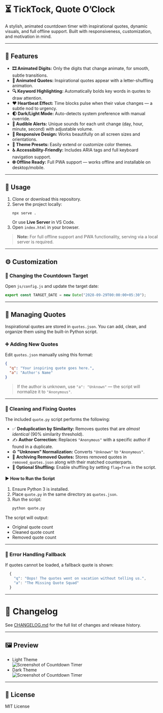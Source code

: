 # ⏳ TickTock, Quote O’Clock

A stylish, animated countdown timer with inspirational quotes, dynamic visuals, and full offline support. Built with responsiveness, customization, and motivation in mind.

---

## 🌟 Features

- **🎞️ Animated Digits:** Only the digits that change animate, for smooth, subtle transitions.
- **💬 Animated Quotes:** Inspirational quotes appear with a letter-shuffling animation.
- **🔍 Keyword Highlighting:** Automatically bolds key words in quotes to draw attention.
- **❤️ Heartbeat Effect:** Time blocks pulse when their value changes — a subtle nod to urgency.
- **🌓 Dark/Light Mode:** Auto-detects system preference with manual override.
- **🔔 Audible Alerts:** Unique sounds for each unit change (day, hour, minute, second) with adjustable volume.
- **📱 Responsive Design:** Works beautifully on all screen sizes and orientations.
- **🎨 Theme Presets:** Easily extend or customize color themes.
- **♿ Accessibility-Friendly:** Includes ARIA tags and full keyboard navigation support.
- **🌐 Offline Ready:** Full PWA support — works offline and installable on desktop/mobile.

---

## 🚀 Usage

1. Clone or download this repository.
2. Serve the project locally:
   ```bash
   npx serve .
   ```
   Or use **Live Server** in VS Code.
3. Open `index.html` in your browser.

> **Note:** For full offline support and PWA functionality, serving via a local server is required.

---

## ⚙️ Customization

### 🎯 Changing the Countdown Target

Open `js/config.js` and update the target date:

```js
export const TARGET_DATE = new Date("2028-09-29T00:00:00+05:30");
```

---

## 💬 Managing Quotes

Inspirational quotes are stored in `quotes.json`. You can add, clean, and organize them using the built-in Python script.

### ➕ Adding New Quotes

Edit `quotes.json` manually using this format:

```json
{
  "q": "Your inspiring quote goes here.",
  "a": "Author's Name"
}
```

> If the author is unknown, use `"a": "Unknown"` — the script will normalize it to `"Anonymous"`.

---

### 🧹 Cleaning and Fixing Quotes

The included `quote.py` script performs the following:

- ✅ **Deduplication by Similarity:** Removes quotes that are _almost identical_ (90% similarity threshold).
- ✍️ **Author Correction:** Replaces `"Anonymous"` with a specific author if found in a duplicate.
- ♻️ **"Unknown" Normalization:** Converts `"Unknown"` to `"Anonymous"`.
- 📁 **Archiving Removed Quotes:** Stores removed quotes in `removed_quotes.json` along with their matched counterparts.
- 🔀 **Optional Shuffling:** Enable shuffling by setting `flag=True` in the script.

#### ▶️ How to Run the Script

1. Ensure Python 3 is installed.
2. Place `quote.py` in the same directory as `quotes.json`.
3. Run the script:
   ```bash
   python quote.py
   ```

The script will output:

- Original quote count
- Cleaned quote count
- Removed quote count

---

### 🤖 Error Handling Fallback

If quotes cannot be loaded, a fallback quote is shown:

```js
  {
    "q": "Oops! The quotes went on vacation without telling us.",
    "a": "The Missing Quote Squad"
  }
```

---

# 📝 Changelog

See [CHANGELOG.md](CHANGELOG.md) for the full list of changes and release history.

---

## 🖼️ Preview

- Light Theme  
  ![Screenshot of Countdown Timer](preview-light.png)
- Dark Theme  
  ![Screenshot of Countdown Timer](preview-dark.png)

---

## 📄 License

MIT License

